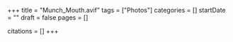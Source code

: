 +++
title = "Munch_Mouth.avif"
tags = ["Photos"]
categories = []
startDate = ""
draft = false
pages = []

citations = []
+++
